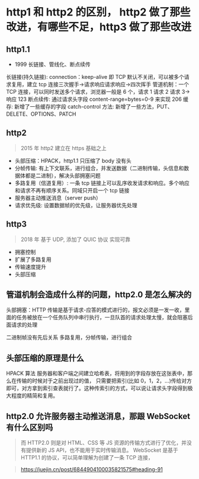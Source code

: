 # http1 和 http2 的区别， http2 做了那些改进，有哪些不足，http3 做了那些改进

## http1.1

- 1999 长链接、管线化、断点续传

长链接(持久链接): connection：keep-alive 即 TCP 默认不关闭，可以被多个请求复用，建立 tcp 连接三次握手->请求响应请求响应->四次挥手
管道机制：一个 TCP 连接，可以同时发送多个请求，浏览器一般是 6 个，请求 1 请求 2 请求 3->响应 123
断点续传: 通过请求头字段 content-range=bytes=0-9 来实现 206
缓存: 新增了一些缓存的字段 catch-control
方法: 新增了一些方法，PUT、DELETE、OPTIONS、PATCH

## http2

> 2015 年 http2 建立在 https 基础之上

- 头部压缩：HPACK，http1.1 只压缩了 body 没有头
- 分帧传输: 有上下文联系，进行组合，并发送数据（二进制传输，头信息和数据体都是二进制），解决头部拥塞问题
- 多路复用（信道复用）: 一条 tcp 链接上可以乱序收发请求和响应。多个响应和请求不再有顺序关系。同域只开启一个 tcp 链接
- 服务器主动推送消息（server push）
- 请求优先级: 设置数据帧的优先级，让服务器优先处理

## http3

> 2018 年 基于 UDP, 添加了 QUIC 协议 实现可靠

- 拥塞控制
- 扩展了多路复用
- 传输速度提升
- 头部压缩

## 管道机制会造成什么样的问题，http2.0 是怎么解决的

头部拥塞：HTTP 传输是基于请求-应答的模式进行的，报文必须是一发一收，里面的任务被放在一个任务队列中串行执行，一旦队首的请求处理太慢，就会阻塞后面请求的处理

二进制帧没有先后关系
多路复用，分帧传输，进行组合

## 头部压缩的原理是什么

HPACK 算法
服务器和客户端之间建立哈希表，将用到的字段存放在这张表中，那么在传输的时候对于之前出现过的值，
只需要把索引(比如 0，1，2，...)传给对方即可，对方拿到索引查表就行了。这种传索引的方式，可以说让请求头字段得到极大程度的精简和复用。

## http2.0 允许服务器主动推送消息，那跟 WebSocket 有什么区别吗

> 而 HTTP2.0 则是对 HTML、CSS 等 JS 资源的传输方式进行了优化，并没有提供新的 JS API，也不能用于实时传输消息。
> WebSocket 是基于 HTTP1.1 的协议，可以简单理解为创建了一条 TCP 连接，

> https://juejin.cn/post/6844904100035821575#heading-91

